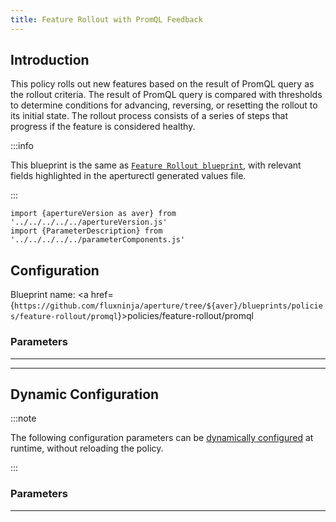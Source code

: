 ```yaml
---
title: Feature Rollout with PromQL Feedback
---
```


## Introduction

This policy rolls out new features based on the result of PromQL query as the
rollout criteria. The result of PromQL query is compared with thresholds to
determine conditions for advancing, reversing, or resetting the rollout to its
initial state. The rollout process consists of a series of steps that progress
if the feature is considered healthy.

:::info

This blueprint is the same as [`Feature Rollout blueprint`](base.md), with
relevant fields highlighted in the aperturectl generated values file.

:::

<!-- Configuration Marker -->

```mdx-code-block
import {apertureVersion as aver} from '../../../../../apertureVersion.js'
import {ParameterDescription} from '../../../../../parameterComponents.js'
```

## Configuration

<!-- vale off -->

Blueprint name: <a
href={`https://github.com/fluxninja/aperture/tree/${aver}/blueprints/policies/feature-rollout/promql`}>policies/feature-rollout/promql</a>

<!-- vale on -->

### Parameters

<!-- vale off -->

<a id="policy"></a>

<ParameterDescription
    name='policy'
    description='Parameters for the Feature Rollout policy.'
    type='Object (policies/feature-rollout/base:schema:rollout_policy)'
    reference='../../../bundled-blueprints/policies/feature-rollout/base#rollout-policy'
    value='{"components": [], "drivers": {"promql_drivers": [{"criteria": {"backward": {"operator": "__REQUIRED_FIELD__", "threshold": "__REQUIRED_FIELD__"}, "forward": {"operator": "__REQUIRED_FIELD__", "threshold": "__REQUIRED_FIELD__"}, "reset": {"operator": "__REQUIRED_FIELD__", "threshold": "__REQUIRED_FIELD__"}}, "query_string": "__REQUIRED_FIELD__"}]}, "evaluation_interval": "1s", "load_ramp": {"sampler": {"label_key": "", "selectors": [{"control_point": "__REQUIRED_FIELD__", "service": "__REQUIRED_FIELD__"}]}, "steps": [{"duration": "__REQUIRED_FIELD__", "target_accept_percentage": "__REQUIRED_FIELD__"}]}, "policy_name": "__REQUIRED_FIELD__", "resources": {"flow_control": {"classifiers": []}}, "rollout": false}'
/>

<!-- vale on -->

---

<!-- vale off -->

<a id="dashboard"></a>

<ParameterDescription
    name='dashboard'
    description='Configuration for the Grafana dashboard accompanying this policy.'
    type='Object (policies/feature-rollout/base:param:dashboard)'
    reference='../../../bundled-blueprints/policies/feature-rollout/base#dashboard'
    value='{"datasource": {"filter_regex": "", "name": "$datasource"}, "extra_filters": {}, "refresh_interval": "5s", "time_from": "now-15m", "time_to": "now", "title": "Aperture Feature Rollout"}'
/>

<!-- vale on -->

---

## Dynamic Configuration

:::note

The following configuration parameters can be
[dynamically configured](/reference/aperturectl/apply/dynamic-config/dynamic-config.md)
at runtime, without reloading the policy.

:::

### Parameters

<!-- vale off -->

<a id="pass-through-label-values"></a>

<ParameterDescription
    name='pass_through_label_values'
    description='Specify certain label values to be always accepted by the _Sampler_ regardless of accept percentage. This configuration can be updated at the runtime without shutting down the policy.'
    type='Array of string'
    reference=''
    value='["__REQUIRED_FIELD__"]'
/>

<!-- vale on -->

---
